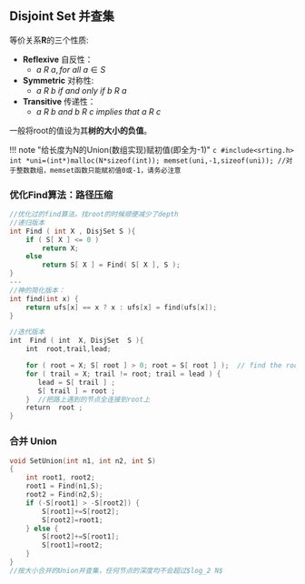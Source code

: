 ## Disjoint Set 并查集

等价关系**R**的三个性质:

- **Reflexive** 自反性：
	- $a\ R\ a,for\ all\ a\in S$
- **Symmetric** 对称性:
	- $a\ R\ b\ if\ and\ only\ if\ b\ R\ a$
- **Transitive** 传递性：
	- $a\ R\ b\ and\ b\ R\ c\ implies\ that\ a\ R\ c$

一般将root的值设为其**树的大小的负值**。

!!! note "给长度为N的Union(数组实现)赋初值(即全为-1)"
	```c
    #include<srting.h>
    int *uni=(int*)malloc(N*sizeof(int));
    memset(uni,-1,sizeof(uni));
    //对于整数数组，memset函数只能赋初值0或-1，请务必注意
	```


### 优化Find算法：路径压缩

```C
//优化过的find算法，找root的时候顺便减少了depth
//递归版本
int Find ( int X , DisjSet S ){
	if ( S[ X ] <= 0 )
		return X;
	else 
		return S[ X ] = Find( S[ X ], S );
}
---
//神的简化版本：
int find(int x) { 
    return ufs[x] == x ? x : ufs[x] = find(ufs[x]);
}
```


```c
//迭代版本
int  Find ( int  X, DisjSet  S ){   
	int  root,trail,lead;

    for ( root = X; S[ root ] > 0; root = S[ root ] );  // find the root
    for ( trail = X; trail != root; trail = lead ) {
       lead = S[ trail ] ;  
       S[ trail ] = root ;  
    }  //把路上遇到的节点全连接到root上
    return  root ;
}
```

### 合并 Union

```c
void SetUnion(int n1, int n2, int S)
{
	int root1, root2;
	root1 = Find(n1,S);
	root2 = Find(n2,S);
	if (-S[root1] > -S[root2]) {
		S[root1]+=S[root2];
		S[root2]=root1;
	} else {
		S[root2]+=S[root1];
		S[root1]=root2;
	}
}
//按大小合并的Union并查集，任何节点的深度均不会超过$log_2 N$
```
